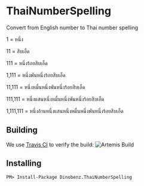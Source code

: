 ﻿ThaiNumberSpelling
==================

Convert from English number to Thai number spelling

1 = หนึ่ง

11 = สิบเอ็ด

111 = หนึ่งร้อยสิบเอ็ด

1,111 = หนึ่งพันหนึ่งร้อยสิบเอ็ด

11,111 = หนึ่งหมื่นหนึ่งพันหนึ่งร้อยสิบเอ็ด

111,111 = หนึ่งแสนหนึ่งหมื่นหนึ่งพันหนึ่งร้อยสิบเอ็ด

1,111,111 = หนึ่งล้านหนึ่งแสนหนึ่งหมื่นหนึ่งพันหนึ่งร้อยสิบเอ็ด

## Building

We use [Travis CI](http://travis-ci.org/) to verify the build: ![Artemis Build](https://api.travis-ci.org/dinobenz/ThaiNumberSpelling.png)

## Installing
```shell
PM> Install-Package Dinobenz.ThaiNumberSpelling
```